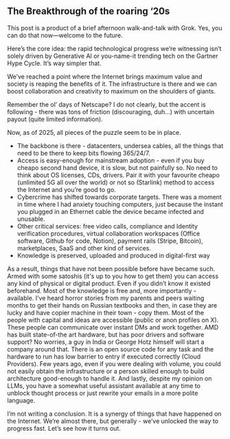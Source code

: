 ## The Breakthrough of the roaring ‘20s

This post is a product of a brief afternoon walk-and-talk with Grok. Yes, you can do that now—welcome to the future.

Here’s the core idea: the rapid technological progress we’re witnessing isn’t solely driven by Generative AI or you-name-it trending tech on the Gartner Hype Cycle. It’s way simpler that.

We’ve reached a point where the Internet brings maximum value and society is reaping the benefits of it. The infrastructure is there and we can boost collaboration and creativity to maximum on the shoulders of giants.

Remember the ol’ days of Netscape? I do not clearly, but the accent is following - there was tons of friction (discouraging, duh…) with uncertain payout (quite limited information).

Now, as of 2025, all pieces of the puzzle seem to be in place.

- The backbone is there - datacenters, undersea cables, all the things that need to be there to keep bits flowing 365/24/7.
- Access is easy-enough for mainstream adoption - even if you buy cheapo second hand device, it is slow, but not painfully so. No need to think about OS licenses, CDs, drivers. Pair it with your favourite cheapo (unlimited 5G all over the world) or not so (Starlink) method to access the Internet and you’re good to go.
- Cybercrime has shifted towards corporate targets. There was a moment in time where I had anxiety touching computers, just because the instant you plugged in an Ethernet cable the device became infected and unusable.
- Other critical services: free video calls, compliance and Identity verification procedures, virtual collaboration workspaces (Office software, Github for code, Notion), payment rails (Stripe, Bitcoin), marketplaces, SaaS and other kind of services.
- Knowledge is preserved, uploaded and produced in digital-first way

As a result, things that have not been possible before have became such. Armed with some satoshis (it's up to you how to get them) you can access any kind of physical or digital product. Even if you didn’t know it existed beforehand. Most of the knowledge is free and, more importantly - available. I’ve heard horror stories from my parents and peers waiting months to get their hands on Russian textbooks and then, in case they are lucky and have copier machine in their town - copy them. Most of the people with capital and ideas are accessible (public or anon profiles on X). These people can communicate over instant DMs and work together. AMD has built state-of-the art hardware, but has poor drivers and software support? No worries, a guy in India or George Hotz himself will start a company around that. There is an open source code for any task and the hardware to run has low barrier to entry if executed correctly (Cloud Providers). Few years ago, even if you were dealing with volume, you could not easily obtain the infrastructure or a person skilled enough to build architecture good-enough to handle it. And lastly, despite my opinion on LLMs, you have a somewhat useful assistant available at any time to unblock thought process or just rewrite your emails in a more polite language.

I’m not writing a conclusion. It is a synergy of things that have happened on the Internet. We’re almost there, but generally - we’ve unlocked the way to progress fast. Let’s see how it turns out.
